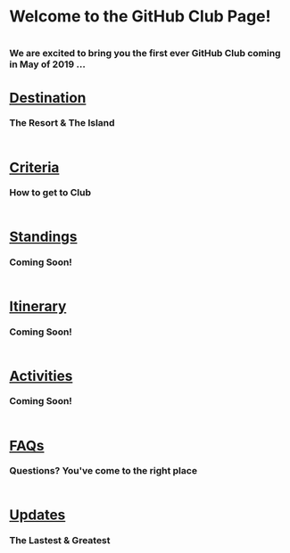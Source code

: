 <h1>Welcome to the GitHub Club Page!<h1> <h3>We are excited to bring you the first ever GitHub Club coming in May of 2019 ...<h3>

<table>
  <tr>
      <h2><b><a href="https://jeningolia.github.io/github-pages-with-jekyll/destination/README.html">Destination</a></b><br/>
      </h2>The Resort & The Island<br/>
    <br>
      <h2><b><a href="https://jeningolia.github.io/github-pages-with-jekyll/criteria/README.html">Criteria</a></b><br/>
      </h2>How to get to Club<br/> 
     <br>
    <h2><b><a href="https://jeningolia.github.io/github-pages-with-jekyll/standings/README.html">Standings</a></b><br/>
      </h2>Coming Soon!<br/>
     <br>
      <h2><b><a href="https://jeningolia.github.io/github-pages-with-jekyll/itinerary/README.html">Itinerary</a></b><br/>
      </h2>Coming Soon!<br/>
     <br>
      <h2><b><a href="https://jeningolia.github.io/github-pages-with-jekyll/activities/README.html">Activities</a></b><br/>
      </h2>Coming Soon!<br/>
     <br>
      <h2><b><a href="https://jeningolia.github.io/github-pages-with-jekyll/FAQs/README.html">FAQs</a></b><br/>
      </h2>Questions? You've come to the right place<br/>
     <br>
      <h2><b><a href="https://jeningolia.github.io/github-pages-with-jekyll/updates/README.html">Updates</a></b><br/>
      </h2>The Lastest & Greatest<br/>
     <br>

</tr>
</table>
